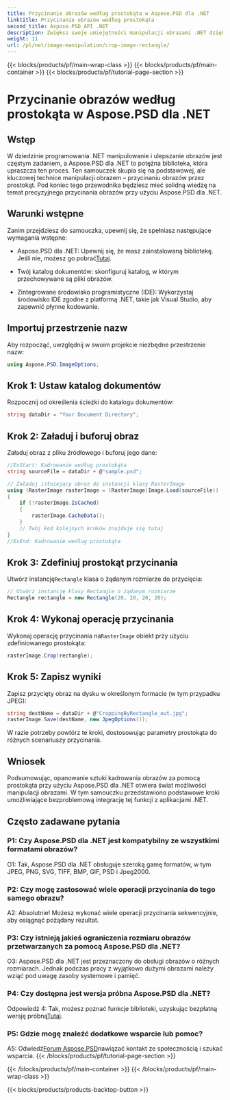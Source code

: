 ```yaml
---
title: Przycinanie obrazów według prostokąta w Aspose.PSD dla .NET
linktitle: Przycinanie obrazów według prostokąta
second_title: Aspose.PSD API .NET
description: Zwiększ swoje umiejętności manipulacji obrazami .NET dzięki Aspose.PSD. Dowiedz się, jak krok po kroku przycinać obraz za pomocą prostokątów, aby uzyskać precyzję.
weight: 11
url: /pl/net/image-manipulation/crop-image-rectangle/
---
```


{{< blocks/products/pf/main-wrap-class >}}
{{< blocks/products/pf/main-container >}}
{{< blocks/products/pf/tutorial-page-section >}}

# Przycinanie obrazów według prostokąta w Aspose.PSD dla .NET

## Wstęp

W dziedzinie programowania .NET manipulowanie i ulepszanie obrazów jest częstym zadaniem, a Aspose.PSD dla .NET to potężna biblioteka, która upraszcza ten proces. Ten samouczek skupia się na podstawowej, ale kluczowej technice manipulacji obrazem – przycinaniu obrazów przez prostokąt. Pod koniec tego przewodnika będziesz mieć solidną wiedzę na temat precyzyjnego przycinania obrazów przy użyciu Aspose.PSD dla .NET.

## Warunki wstępne

Zanim przejdziesz do samouczka, upewnij się, że spełniasz następujące wymagania wstępne:

-  Aspose.PSD dla .NET: Upewnij się, że masz zainstalowaną bibliotekę. Jeśli nie, możesz go pobrać[Tutaj](https://releases.aspose.com/psd/net/).

- Twój katalog dokumentów: skonfiguruj katalog, w którym przechowywane są pliki obrazów.

- Zintegrowane środowisko programistyczne (IDE): Wykorzystaj środowisko IDE zgodne z platformą .NET, takie jak Visual Studio, aby zapewnić płynne kodowanie.

## Importuj przestrzenie nazw

Aby rozpocząć, uwzględnij w swoim projekcie niezbędne przestrzenie nazw:

```csharp
using Aspose.PSD.ImageOptions;
```

## Krok 1: Ustaw katalog dokumentów

Rozpocznij od określenia ścieżki do katalogu dokumentów:

```csharp
string dataDir = "Your Document Directory";
```

## Krok 2: Załaduj i buforuj obraz

Załaduj obraz z pliku źródłowego i buforuj jego dane:

```csharp
//ExStart: Kadrowanie według prostokąta
string sourceFile = dataDir + @"sample.psd";

// Załaduj istniejący obraz do instancji klasy RasterImage
using (RasterImage rasterImage = (RasterImage)Image.Load(sourceFile))
{
    if (!rasterImage.IsCached)
    {
        rasterImage.CacheData();
    }
    // Twój kod kolejnych kroków znajduje się tutaj
}
//ExEnd: Kadrowanie według prostokąta
```

## Krok 3: Zdefiniuj prostokąt przycinania

 Utwórz instancję`Rectangle` klasa o żądanym rozmiarze do przycięcia:

```csharp
// Utwórz instancję klasy Rectangle o żądanym rozmiarze
Rectangle rectangle = new Rectangle(20, 20, 20, 20);
```

## Krok 4: Wykonaj operację przycinania

 Wykonaj operację przycinania na`RasterImage` obiekt przy użyciu zdefiniowanego prostokąta:

```csharp
rasterImage.Crop(rectangle);
```

## Krok 5: Zapisz wyniki

Zapisz przycięty obraz na dysku w określonym formacie (w tym przypadku JPEG):

```csharp
string destName = dataDir + @"CroppingByRectangle_out.jpg";
rasterImage.Save(destName, new JpegOptions());
```

W razie potrzeby powtórz te kroki, dostosowując parametry prostokąta do różnych scenariuszy przycinania.

## Wniosek

Podsumowując, opanowanie sztuki kadrowania obrazów za pomocą prostokąta przy użyciu Aspose.PSD dla .NET otwiera świat możliwości manipulacji obrazami. W tym samouczku przedstawiono podstawowe kroki umożliwiające bezproblemową integrację tej funkcji z aplikacjami .NET.

## Często zadawane pytania

### P1: Czy Aspose.PSD dla .NET jest kompatybilny ze wszystkimi formatami obrazów?

O1: Tak, Aspose.PSD dla .NET obsługuje szeroką gamę formatów, w tym JPEG, PNG, SVG, TIFF, BMP, GIF, PSD i Jpeg2000.

### P2: Czy mogę zastosować wiele operacji przycinania do tego samego obrazu?

A2: Absolutnie! Możesz wykonać wiele operacji przycinania sekwencyjnie, aby osiągnąć pożądany rezultat.

### P3: Czy istnieją jakieś ograniczenia rozmiaru obrazów przetwarzanych za pomocą Aspose.PSD dla .NET?

O3: Aspose.PSD dla .NET jest przeznaczony do obsługi obrazów o różnych rozmiarach. Jednak podczas pracy z wyjątkowo dużymi obrazami należy wziąć pod uwagę zasoby systemowe i pamięć.

### P4: Czy dostępna jest wersja próbna Aspose.PSD dla .NET?

 Odpowiedź 4: Tak, możesz poznać funkcje biblioteki, uzyskując bezpłatną wersję próbną[Tutaj](https://releases.aspose.com/).

### P5: Gdzie mogę znaleźć dodatkowe wsparcie lub pomoc?

 A5: Odwiedź[Forum Aspose.PSD](https://forum.aspose.com/c/psd/34)nawiązać kontakt ze społecznością i szukać wsparcia.
{{< /blocks/products/pf/tutorial-page-section >}}

{{< /blocks/products/pf/main-container >}}
{{< /blocks/products/pf/main-wrap-class >}}

{{< blocks/products/products-backtop-button >}}
